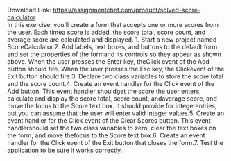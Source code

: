 Download Link: https://assignmentchef.com/product/solved-score-calculator
<br>
In this exercise, you’ll create a form that accepts one or more scores from the user. Each timea score is added, the score total, score count, and average score are calculated and displayed. 1. Start a new project named ScoreCalculator.2. Add labels, text boxes, and buttons to the default form and set the properties of the formand its controls so they appear as shown above. When the user presses the Enter key, theClick event of the Add button should fire. When the user presses the Esc key, the Clickevent of the Exit button should fire.3. Declare two class variables to store the score total and the score count.4. Create an event handler for the Click event of the Add button. This event handler shouldget the score the user enters, calculate and display the score total, score count, andaverage score, and move the focus to the Score text box. It should provide for integerentries, but you can assume that the user will enter valid integer values.5. Create an event handler for the Click event of the Clear Scores button. This event handlershould set the two class variables to zero, clear the text boxes on the form, and move thefocus to the Score text box.6. Create an event handler for the Click event of the Exit button that closes the form.7. Test the application to be sure it works correctly.